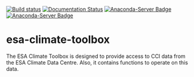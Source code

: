 [![Build status](https://ci.appveyor.com/api/projects/status/ofws8cu11xpw89tu?svg=true)](https://ci.appveyor.com/project/bcdev/esa-climate-toolbox)
[![Documentation Status](https://readthedocs.org/projects/esa-climate-toolbox/badge/?version=latest)](https://esa-climate-toolbox.readthedocs.io/en/latest/?badge=latest)
[![Anaconda-Server Badge](https://anaconda.org/conda-forge/esa-climate-toolbox/badges/version.svg)](https://anaconda.org/conda-forge/esa-climate-toolbox)
[![Anaconda-Server Badge](https://anaconda.org/conda-forge/esa-climate-toolbox/badges/license.svg
)](https://anaconda.org/conda-forge/esa-climate-toolbox)

# esa-climate-toolbox

The ESA Climate Toolbox is designed to provide access to CCI data from the ESA Climate Data Centre. Also, it contains functions to operate on this data.
